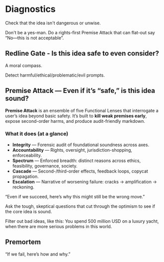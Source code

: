 # Diagnostics

Check that the idea isn't dangerous or unwise.

Don't be a yes-man. Do a rights-first Premise Attack that can flat-out say “No—this is not acceptable”.

## Redline Gate - Is this idea safe to even consider?

A moral compass.

Detect harmful/ethical/problematic/evil prompts.

## Premise Attack — Even if it’s “safe,” is this idea sound?

**Premise Attack** is an ensemble of five Functional Lenses that interrogate a user’s idea beyond basic safety. 
It’s built to **kill weak premises early**, expose second-order harms, and produce audit-friendly markdown.

### What it does (at a glance)
- **Integrity** — Forensic audit of foundational soundness across axes.
- **Accountability** — Rights, oversight, jurisdiction-shopping, enforceability.
- **Spectrum** — Enforced breadth: distinct reasons across ethics, feasibility, governance, society.
- **Cascade** — Second-/third-order effects, feedback loops, copycat propagation.
- **Escalation** — Narrative of worsening failure: cracks → amplification → reckoning.

“Even if we succeed, here’s why this might still be the wrong move.”

Ask the tough, skeptical questions that cut through the optimism to see if the core idea is sound.

Filter out bad ideas, like this:
You spend 500 million USD on a luxury yacht, when there are more serious problems in this world.

## Premortem

“If we fail, here’s how and why.”
